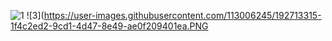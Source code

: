 ![1](https://user-images.githubusercontent.com/113006245/192712253-915c319f-494f-4f4a-b7c6-ccad15143b71.PNG)
![3](https://user-images.githubusercontent.com/113006245/192713315-1f4c2ed2-9cd1-4d47-8e49-ae0f209401ea.PNG

